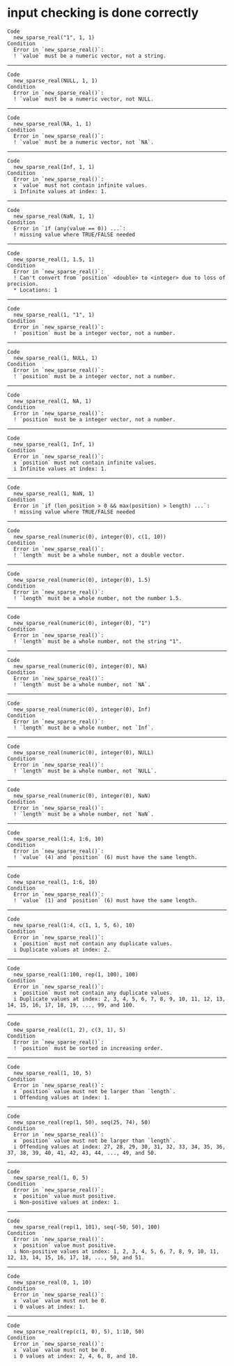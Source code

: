 # input checking is done correctly

    Code
      new_sparse_real("1", 1, 1)
    Condition
      Error in `new_sparse_real()`:
      ! `value` must be a numeric vector, not a string.

---

    Code
      new_sparse_real(NULL, 1, 1)
    Condition
      Error in `new_sparse_real()`:
      ! `value` must be a numeric vector, not NULL.

---

    Code
      new_sparse_real(NA, 1, 1)
    Condition
      Error in `new_sparse_real()`:
      ! `value` must be a numeric vector, not `NA`.

---

    Code
      new_sparse_real(Inf, 1, 1)
    Condition
      Error in `new_sparse_real()`:
      x `value` must not contain infinite values.
      i Infinite values at index: 1.

---

    Code
      new_sparse_real(NaN, 1, 1)
    Condition
      Error in `if (any(value == 0)) ...`:
      ! missing value where TRUE/FALSE needed

---

    Code
      new_sparse_real(1, 1.5, 1)
    Condition
      Error in `new_sparse_real()`:
      ! Can't convert from `position` <double> to <integer> due to loss of precision.
      * Locations: 1

---

    Code
      new_sparse_real(1, "1", 1)
    Condition
      Error in `new_sparse_real()`:
      ! `position` must be a integer vector, not a number.

---

    Code
      new_sparse_real(1, NULL, 1)
    Condition
      Error in `new_sparse_real()`:
      ! `position` must be a integer vector, not a number.

---

    Code
      new_sparse_real(1, NA, 1)
    Condition
      Error in `new_sparse_real()`:
      ! `position` must be a integer vector, not a number.

---

    Code
      new_sparse_real(1, Inf, 1)
    Condition
      Error in `new_sparse_real()`:
      x `position` must not contain infinite values.
      i Infinite values at index: 1.

---

    Code
      new_sparse_real(1, NaN, 1)
    Condition
      Error in `if (len_position > 0 && max(position) > length) ...`:
      ! missing value where TRUE/FALSE needed

---

    Code
      new_sparse_real(numeric(0), integer(0), c(1, 10))
    Condition
      Error in `new_sparse_real()`:
      ! `length` must be a whole number, not a double vector.

---

    Code
      new_sparse_real(numeric(0), integer(0), 1.5)
    Condition
      Error in `new_sparse_real()`:
      ! `length` must be a whole number, not the number 1.5.

---

    Code
      new_sparse_real(numeric(0), integer(0), "1")
    Condition
      Error in `new_sparse_real()`:
      ! `length` must be a whole number, not the string "1".

---

    Code
      new_sparse_real(numeric(0), integer(0), NA)
    Condition
      Error in `new_sparse_real()`:
      ! `length` must be a whole number, not `NA`.

---

    Code
      new_sparse_real(numeric(0), integer(0), Inf)
    Condition
      Error in `new_sparse_real()`:
      ! `length` must be a whole number, not `Inf`.

---

    Code
      new_sparse_real(numeric(0), integer(0), NULL)
    Condition
      Error in `new_sparse_real()`:
      ! `length` must be a whole number, not `NULL`.

---

    Code
      new_sparse_real(numeric(0), integer(0), NaN)
    Condition
      Error in `new_sparse_real()`:
      ! `length` must be a whole number, not `NaN`.

---

    Code
      new_sparse_real(1:4, 1:6, 10)
    Condition
      Error in `new_sparse_real()`:
      ! `value` (4) and `position` (6) must have the same length.

---

    Code
      new_sparse_real(1, 1:6, 10)
    Condition
      Error in `new_sparse_real()`:
      ! `value` (1) and `position` (6) must have the same length.

---

    Code
      new_sparse_real(1:4, c(1, 1, 5, 6), 10)
    Condition
      Error in `new_sparse_real()`:
      x `position` must not contain any duplicate values.
      i Duplicate values at index: 2.

---

    Code
      new_sparse_real(1:100, rep(1, 100), 100)
    Condition
      Error in `new_sparse_real()`:
      x `position` must not contain any duplicate values.
      i Duplicate values at index: 2, 3, 4, 5, 6, 7, 8, 9, 10, 11, 12, 13, 14, 15, 16, 17, 18, 19, ..., 99, and 100.

---

    Code
      new_sparse_real(c(1, 2), c(3, 1), 5)
    Condition
      Error in `new_sparse_real()`:
      ! `position` must be sorted in increasing order.

---

    Code
      new_sparse_real(1, 10, 5)
    Condition
      Error in `new_sparse_real()`:
      x `position` value must not be larger than `length`.
      i Offending values at index: 1.

---

    Code
      new_sparse_real(rep(1, 50), seq(25, 74), 50)
    Condition
      Error in `new_sparse_real()`:
      x `position` value must not be larger than `length`.
      i Offending values at index: 27, 28, 29, 30, 31, 32, 33, 34, 35, 36, 37, 38, 39, 40, 41, 42, 43, 44, ..., 49, and 50.

---

    Code
      new_sparse_real(1, 0, 5)
    Condition
      Error in `new_sparse_real()`:
      x `position` value must positive.
      i Non-positive values at index: 1.

---

    Code
      new_sparse_real(rep(1, 101), seq(-50, 50), 100)
    Condition
      Error in `new_sparse_real()`:
      x `position` value must positive.
      i Non-positive values at index: 1, 2, 3, 4, 5, 6, 7, 8, 9, 10, 11, 12, 13, 14, 15, 16, 17, 18, ..., 50, and 51.

---

    Code
      new_sparse_real(0, 1, 10)
    Condition
      Error in `new_sparse_real()`:
      x `value` value must not be 0.
      i 0 values at index: 1.

---

    Code
      new_sparse_real(rep(c(1, 0), 5), 1:10, 50)
    Condition
      Error in `new_sparse_real()`:
      x `value` value must not be 0.
      i 0 values at index: 2, 4, 6, 8, and 10.

